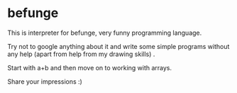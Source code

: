 # befunge
This is interpreter for befunge, very funny programming language.

Try not to google anything about it and write some simple programs without any help (apart from help from my drawing skills) .

Start with a+b and then move on to working with arrays.

Share your impressions :)
